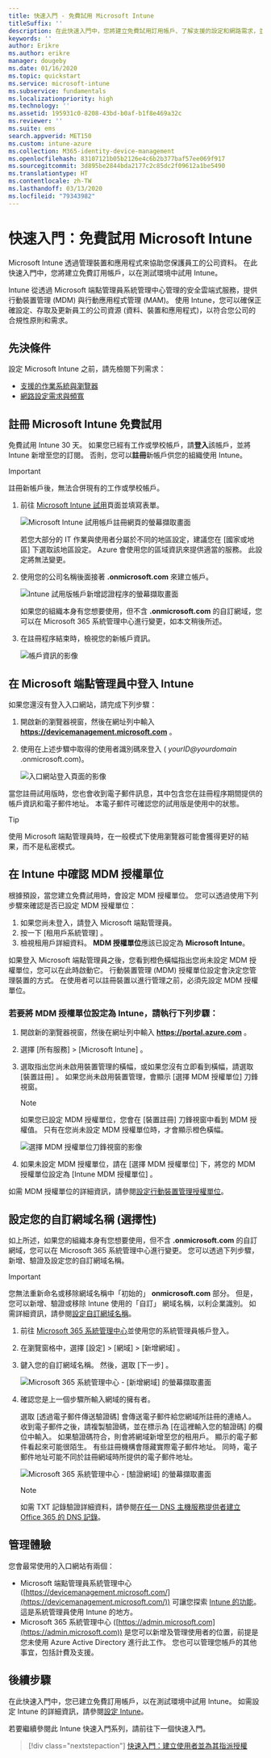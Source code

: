 ```yaml
---
title: 快速入門 - 免費試用 Microsoft Intune
titleSuffix: ''
description: 在此快速入門中，您將建立免費試用訂用帳戶、了解支援的設定和網路需求，並選擇性地設定您的網域名稱。
keywords: ''
author: Erikre
ms.author: erikre
manager: dougeby
ms.date: 01/16/2020
ms.topic: quickstart
ms.service: microsoft-intune
ms.subservice: fundamentals
ms.localizationpriority: high
ms.technology: ''
ms.assetid: 195931c0-8208-43bd-b0af-b1f8e469a32c
ms.reviewer: ''
ms.suite: ems
search.appverid: MET150
ms.custom: intune-azure
ms.collection: M365-identity-device-management
ms.openlocfilehash: 83107121b05b2126e4c6b2b377baf57ee069f917
ms.sourcegitcommit: 3d895be2844bda2177c2c85dc2f09612a1be5490
ms.translationtype: HT
ms.contentlocale: zh-TW
ms.lasthandoff: 03/13/2020
ms.locfileid: "79343982"
---
```

# <a name="quickstart-try-microsoft-intune-for-free"></a>快速入門：免費試用 Microsoft Intune

Microsoft Intune 透過管理裝置和應用程式來協助您保護員工的公司資料。 在此快速入門中，您將建立免費訂用帳戶，以在測試環境中試用 Intune。

Intune 從透過 Microsoft 端點管理員系統管理中心管理的安全雲端式服務，提供行動裝置管理 (MDM) 與行動應用程式管理 (MAM)。 使用 Intune，您可以確保正確設定、存取及更新員工的公司資源 (資料、裝置和應用程式)，以符合您公司的合規性原則和需求。

## <a name="prerequisites"></a>先決條件
設定 Microsoft Intune 之前，請先檢閱下列需求：

- [支援的作業系統與瀏覽器](supported-devices-browsers.md)
- [網路設定需求與頻寬](network-bandwidth-use.md)

## <a name="sign-up-for-a-microsoft-intune-free-trial"></a>註冊 Microsoft Intune 免費試用

免費試用 Intune 30 天。 如果您已經有工作或學校帳戶，請**登入**該帳戶，並將 Intune 新增至您的訂閱。 否則，您可以**註冊**新帳戶供您的組織使用 Intune。

> [!IMPORTANT]
> 註冊新帳戶後，無法合併現有的工作或學校帳戶。

1. 前往 [Microsoft Intune 試用](https://go.microsoft.com/fwlink/?linkid=2019088)頁面並填寫表單。

    ![Microsoft Intune 試用帳戶註冊網頁的螢幕擷取畫面](./media/free-trial-sign-up/account-sign-up-site-full-browser.png)

    若您大部分的 IT 作業與使用者分屬於不同的地區設定，建議您在 [國家或地區]  下選取該地區設定。 Azure 會使用您的區域資訊來提供適當的服務。 此設定將無法變更。

2. 使用您的公司名稱後面接著 **.onmicrosoft.com** 來建立帳戶。 

    ![Intune 試用版帳戶新增認證程序的螢幕擷取畫面](./media/free-trial-sign-up/account-sign-up-site-user-id.png)

    如果您的組織本身有您想要使用，但不含 **.onmicrosoft.com** 的自訂網域，您可以在 Microsoft 365 系統管理中心進行變更，如本文稍後所述。

3. 在註冊程序結束時，檢視您的新帳戶資訊。

    ![帳戶資訊的影像](./media/free-trial-sign-up/intune-end-of-sign-up-process.png) 

## <a name="sign-in-to-intune-in-the-microsoft-endpoint-manager"></a>在 Microsoft 端點管理員中登入 Intune

如果您還沒有登入入口網站，請完成下列步驟：

1. 開啟新的瀏覽器視窗，然後在網址列中輸入 **https://devicemanagement.microsoft.com** 。 
2. 使用在上述步驟中取得的使用者識別碼來登入 ( *yourID@yourdomain* .onmicrosoft.com)。

    ![入口網站登入頁面的影像](./media/free-trial-sign-up/azure-portal-signin.png)

當您註冊試用版時，您也會收到電子郵件訊息，其中包含您在註冊程序期間提供的帳戶資訊和電子郵件地址。 本電子郵件可確認您的試用版是使用中的狀態。

> [!TIP]
> 使用 Microsoft 端點管理員時，在一般模式下使用瀏覽器可能會獲得更好的結果，而不是私密模式。

## <a name="confirm-the-mdm-authority-in-intune"></a>在 Intune 中確認 MDM 授權單位

根據預設，當您建立免費試用時，會設定 MDM 授權單位。 您可以透過使用下列步驟來確認是否已設定 MDM 授權單位：

1. 如果您尚未登入，請登入 Microsoft 端點管理員。
2. 按一下 [租用戶系統管理]  。
3. 檢視租用戶詳細資料。 **MDM 授權單位**應該已設定為 **Microsoft Intune**。

如果登入 Microsoft 端點管理員之後，您看到橙色橫幅指出您尚未設定 MDM 授權單位，您可以在此時啟動它。 行動裝置管理 (MDM) 授權單位設定會決定您管理裝置的方式。 在使用者可以註冊裝置以進行管理之前，必須先設定 MDM 授權單位。

### <a name="to-set-the-mdm-authority-to-intune-follow-these-steps"></a>若要將 MDM 授權單位設定為 Intune，請執行下列步驟：

1. 開啟新的瀏覽器視窗，然後在網址列中輸入 **https://portal.azure.com** 。 
2. 選擇 [所有服務]   > [Microsoft Intune]  。
3. 選取指出您尚未啟用裝置管理的橫幅，或如果您沒有立即看到橫幅，請選取 [裝置註冊]  。 如果您尚未啟用裝置管理，會顯示 [選擇 MDM 授權單位]  刀鋒視窗。

    > [!NOTE]
    > 如果您已設定 MDM 授權單位，您會在 [裝置註冊]  刀鋒視窗中看到 MDM 授權值。 只有在您尚未設定 MDM 授權單位時，才會顯示橙色橫幅。 

    ![選擇 MDM 授權單位刀鋒視窗的影像](./media/free-trial-sign-up/choose-mdm-authority.png) 

4. 如果未設定 MDM 授權單位，請在 [選擇 MDM 授權單位]  下，將您的 MDM 授權單位設定為 [Intune MDM 授權單位]  。

如需 MDM 授權單位的詳細資訊，請參閱[設定行動裝置管理授權單位](mdm-authority-set.md)。

## <a name="configure-your-custom-domain-name-optional"></a>設定您的自訂網域名稱 (選擇性)

如上所述，如果您的組織本身有您想要使用，但不含 **.onmicrosoft.com** 的自訂網域，您可以在 Microsoft 365 系統管理中心進行變更。 您可以透過下列步驟，新增、驗證及設定您的自訂網域名稱。  

> [!IMPORTANT]
> 您無法重新命名或移除網域名稱中「初始的」  **onmicrosoft.com** 部分。 但是，您可以新增、驗證或移除 Intune 使用的「自訂」  網域名稱，以利企業識別。 如需詳細資訊，請參閱[設定自訂網域名稱](custom-domain-name-configure.md)。

1. 前往 [Microsoft 365 系統管理中心](https://admin.microsoft.com)並使用您的系統管理員帳戶登入。

2. 在瀏覽窗格中，選擇 [設定]   > [網域]   > [新增網域]  。

3. 鍵入您的自訂網域名稱。 然後，選取 [下一步]  。

   ![Microsoft 365 系統管理中心 - [新增網域] 的螢幕擷取畫面](./media/free-trial-sign-up/domain-custom-add.png)

4. 確認您是上一個步驟所輸入網域的擁有者。 
    
    選取 [透過電子郵件傳送驗證碼]  會傳送電子郵件給您網域所註冊的連絡人。 收到電子郵件之後，請複製驗證碼，並在標示為 [在這裡輸入您的驗證碼]  的欄位中輸入。 如果驗證碼符合，則會將網域新增至您的租用戶。 顯示的電子郵件看起來可能很陌生。 有些註冊機構會隱藏實際電子郵件地址。 同時，電子郵件地址可能不同於註冊網域時所提供的電子郵件地址。

   ![Microsoft 365 系統管理中心 - [驗證網域] 的螢幕擷取畫面](./media/free-trial-sign-up/domain-custom-verify.png)

   > [!NOTE]
   > 如需 TXT 記錄驗證詳細資料，請參閱[在任一 DNS 主機服務提供者建立 Office 365 的 DNS 記錄](https://support.office.com/article/Create-DNS-records-at-any-DNS-hosting-provider-for-Office-365-7B7B075D-79F9-4E37-8A9E-FB60C1D95166)。

## <a name="admin-experiences"></a>管理體驗

您會最常使用的入口網站有兩個：
- Microsoft 端點管理員系統管理中心 ([https://devicemanagement.microsoft.com/](https://devicemanagement.microsoft.com/)) 可讓您探索 [Intune 的功能](what-is-intune.md)。 這是系統管理員使用 Intune 的地方。
- Microsoft 365 系統管理中心 ([https://admin.microsoft.com](https://admin.microsoft.com)) 是您可以新增及管理使用者的位置，前提是您未使用 Azure Active Directory 進行此工作。 您也可以管理您帳戶的其他事宜，包括計費及支援。

## <a name="next-steps"></a>後續步驟

在此快速入門中，您已建立免費訂用帳戶，以在測試環境中試用 Intune。 如需設定 Intune 的詳細資訊，請參閱[設定 Intune](setup-steps.md)。

若要繼續參閱此 Intune 快速入門系列，請前往下一個快速入門。

> [!div class="nextstepaction"]
> [快速入門：建立使用者並為其指派授權](quickstart-create-user.md)
